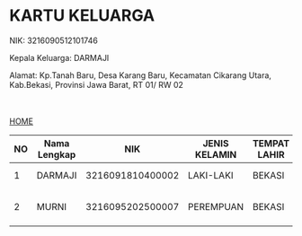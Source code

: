 <!DOCTYPE html>
<html lang="en">
<head>
<title>kartu</title>
</head>
<body>
    <h1>KARTU KELUARGA</h1>
    <P>NIK: 3216090512101746</P>
    <p>Kepala Keluarga: DARMAJI</p>
    <p>Alamat: Kp.Tanah Baru, Desa Karang Baru, Kecamatan Cikarang Utara, Kab.Bekasi, Provinsi Jawa Barat, RT 01/ RW 02</p>
    <br><br>
    <div id="orang"></div>
    <div class="tombol">
        <a href="home.md" class="login">
            HOME
        </a>
    </div>
        <table>
            <thead>
                <tr>
                    <th>NO</th>
                    <th>Nama Lengkap</th>
                    <th>NIK</th>
                    <th>JENIS KELAMIN</th> 
                    <th>TEMPAT LAHIR</th>
                    <th>TANGGAL LAHIR</th>
                    <th>AGAMA</th>
                    <th>PENDIDIDKAN</th>
                    <th>JENIS PEKEJAAN</th>   
                </tr>
            </thead>
            <tbody>
                <tr>
                    <td>1</td>
                    <td>DARMAJI</td>
                    <td>3216091810400002</td>
                    <td>LAKI-LAKI</td>
                    <td>BEKASI</td>
                    <td>18-10-1940</td>
                    <td>ISLAM</td>
                    <td>TAMAT SD/SEDERAJAT</td>
                    <td>WIRASWASTA</td>
                </tr>
                  <tr>
                    <td>2</td>
                    <td>MURNI</td>
                    <td>3216095202500007</td>
                    <td>PEREMPUAN</td>
                    <td>BEKASI</td>
                    <td>12-02-1950</td>
                    <td>ISLAM</td>
                    <td>TAMAT SD/SEDERAJAT</td>
                    <td>MENGURUS RUMAH TANGGA</td>
                </tr>
</body>
</html>

